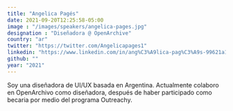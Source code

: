 ```yaml
---
title: "Angelica Pagés"
date: 2021-09-20T12:25:58-05:00
image : "/images/speakers/angelica-pages.jpg"
designation : "Diseñadora @ OpenArchive"
country: "ar"
twitter: "https://twitter.com/Angelicapages1"
linkedin: "https://www.linkedin.com/in/ang%C3%A9lica-pag%C3%A9s-99621a1b9/"
github: ""
year: "2021"
---
```


Soy una diseñadora de UI/UX basada en Argentina. Actualmente colaboro en OpenArchivo como diseñadora, después de haber participado como becaria por medio del programa Outreachy.
